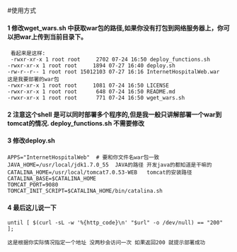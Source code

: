 #使用方式 
####	1 修改wget_wars.sh 中获取war包的路径,如果你没有打包到网络服务器上，你可以把war上传到当前目录下。
	 看起来是这样:
	 -rwxr-xr-x 1 root root     2702 07-24 16:50 deploy_functions.sh
	-rwxr-xr-x 1 root root     1894 07-27 16:40 deploy.sh
	-rw-r--r-- 1 root root 15012103 07-27 16:16 InternetHospitalWeb.war  这是我要部署的war包
	-rwxr-xr-x 1 root root     1081 07-24 16:50 LICENSE
	-rwxr-xr-x 1 root root      648 07-24 16:50 README.md
	-rwxr-xr-x 1 root root      771 07-24 16:50 wget_wars.sh
####	2 注意这个shell 是可以同时部署多个程序的,但是我一般只讲解部署一个war到tomcat的情况. deploy_functions.sh 不需要修改
####	3 修改deploy.sh
	APPS="InternetHospitalWeb"  # 要和你文件名war包一致
    JAVA_HOME=/usr/local/jdk1.7.0_55  JAVA的路径 开发java的都知道是干嘛的
    CATALINA_HOME=/usr/local/tomcat7.0.53-WEB   tomcat的安装路径
    CATALINA_BASE=$CATALINA_HOME  
    TOMCAT_PORT=9080
    TOMCAT_INIT_SCRIPT=$CATALINA_HOME/bin/catalina.sh
	
	
####	4 最后这儿说一下
	until [ $(curl -sL -w '%{http_code}\n' "$url" -o /dev/null) == "200" ];
	
	这是根据你实际情况指定一个地址 没两秒会访问一次 如果返回200 就提示部署成功
